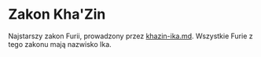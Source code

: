 # Zakon Kha'Zin

Najstarszy zakon Furii, prowadzony przez [khazin-ika.md](khazin-ika.md "mention"). Wszystkie Furie z tego zakonu mają nazwisko Ika.
